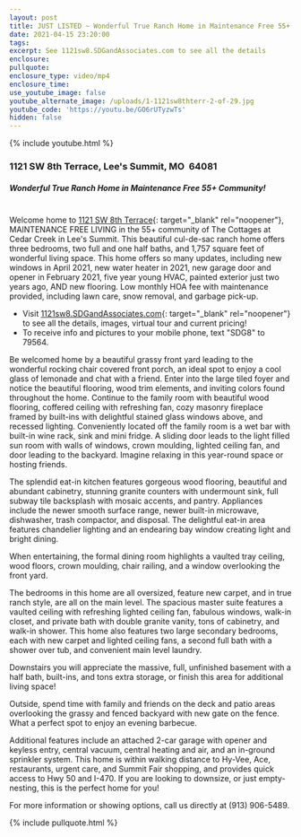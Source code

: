 ```yaml
---
layout: post
title: JUST LISTED ~ Wonderful True Ranch Home in Maintenance Free 55+ Community!
date: 2021-04-15 23:20:00
tags:
excerpt: See 1121sw8.SDGandAssociates.com to see all the details
enclosure:
pullquote:
enclosure_type: video/mp4
enclosure_time:
use_youtube_image: false
youtube_alternate_image: /uploads/1-1121sw8thterr-2-of-29.jpg
youtube_code: 'https://youtu.be/GO6rUTyzwTs'
hidden: false
---
```

{% include youtube.html %}

### 1121 SW 8th Terrace, Lee's Summit, MO&nbsp; 64081

##### Wonderful True Ranch Home in Maintenance Free 55+ Community\!

<br>Welcome home to [1121 SW 8th Terrace](http://1121sw8.ihousenet.com/){: target="_blank" rel="noopener"}, MAINTENANCE FREE LIVING in the 55+ community of The Cottages at Cedar Creek in Lee's Summit. This beautiful cul-de-sac ranch home offers three bedrooms, two full and one half baths, and 1,757 square feet of wonderful living space. This home offers so many updates, including new windows in April 2021, new water heater in 2021, new garage door and opener in February 2021, five year young HVAC, painted exterior just two years ago, AND new flooring. Low monthly HOA fee with maintenance provided, including lawn care, snow removal, and garbage pick-up.

* Visit [1121sw8.SDGandAssociates.com](http://1121sw8.ihousenet.com/){: target="_blank" rel="noopener"} to see all the details, images, virtual tour and current pricing\!
* To receive info and pictures to your mobile phone, text "SDG8" to 79564.

Be welcomed home by a beautiful grassy front yard leading to the wonderful rocking chair covered front porch, an ideal spot to enjoy a cool glass of lemonade and chat with a friend. Enter into the large tiled foyer and notice the beautiful flooring, wood trim elements, and inviting colors found throughout the home. Continue to the family room with beautiful wood flooring, coffered ceiling with refreshing fan, cozy masonry fireplace framed by built-ins with delightful stained glass windows above, and recessed lighting. Conveniently located off the family room is a wet bar with built-in wine rack, sink and mini fridge. A sliding door leads to the light filled sun room with walls of windows, crown moulding, lighted ceiling fan, and door leading to the backyard. Imagine relaxing in this year-round space or hosting friends.

The splendid eat-in kitchen features gorgeous wood flooring, beautiful and abundant cabinetry, stunning granite counters with undermount sink, full subway tile backsplash with mosaic accents, and pantry. Appliances include the newer smooth surface range, newer built-in microwave, dishwasher, trash compactor, and disposal. The delightful eat-in area features chandelier lighting and an endearing bay window creating light and bright dining.

When entertaining, the formal dining room highlights a vaulted tray ceiling, wood floors, crown moulding, chair railing, and a window overlooking the front yard.

The bedrooms in this home are all oversized, feature new carpet, and in true ranch style, are all on the main level. The spacious master suite features a vaulted ceiling with refreshing lighted ceiling fan, fabulous windows, walk-in closet, and private bath with double granite vanity, tons of cabinetry, and walk-in shower. This home also features two large secondary bedrooms, each with new carpet and lighted ceiling fans, a second full bath with a shower over tub, and convenient main level laundry.

Downstairs you will appreciate the massive, full, unfinished basement with a half bath, built-ins, and tons extra storage, or finish this area for additional living space\!

Outside, spend time with family and friends on the deck and patio areas overlooking the grassy and fenced backyard with new gate on the fence. What a perfect spot to enjoy an evening barbecue.

Additional features include an attached 2-car garage with opener and keyless entry, central vacuum, central heating and air, and an in-ground sprinkler system. This home is within walking distance to Hy-Vee, Ace, restaurants, urgent care, and Summit Fair shopping, and provides quick access to Hwy 50 and I-470. If you are looking to downsize, or just empty-nesting, this is the perfect home for you\!

For more information or showing options, call us directly at (913) 906-5489.

{% include pullquote.html %}
